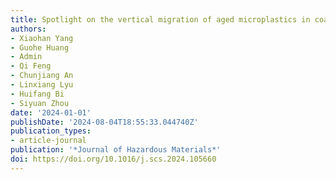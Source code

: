 ```yaml
---
title: Spotlight on the vertical migration of aged microplastics in coastal waters
authors:
- Xiaohan Yang
- Guohe Huang
- Admin
- Qi Feng
- Chunjiang An
- Linxiang Lyu
- Huifang Bi
- Siyuan Zhou
date: '2024-01-01'
publishDate: '2024-08-04T18:55:33.044740Z'
publication_types:
- article-journal
publication: '*Journal of Hazardous Materials*'
doi: https://doi.org/10.1016/j.scs.2024.105660
---
```

